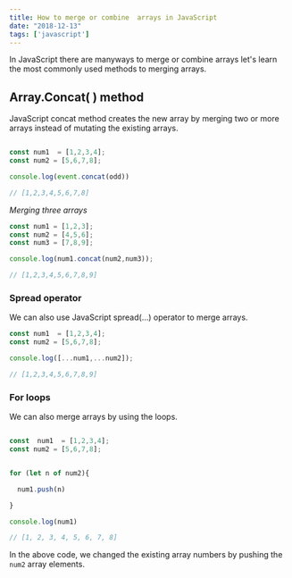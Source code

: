 ```yaml
---
title: How to merge or combine  arrays in JavaScript
date: "2018-12-13"
tags: ['javascript']
---
```



In JavaScript there are manyways to merge or combine arrays let's learn the most commonly used
methods to merging arrays.


## Array.Concat( ) method

JavaScript concat method creates the new array by merging two or more arrays instead of mutating the existing arrays.


```js

const num1  = [1,2,3,4];
const num2 = [5,6,7,8];

console.log(event.concat(odd))

// [1,2,3,4,5,6,7,8]

```


_Merging three arrays_

```js
const num1 = [1,2,3];
const num2 = [4,5,6];
const num3 = [7,8,9];

console.log(num1.concat(num2,num3));

// [1,2,3,4,5,6,7,8,9]

```


### Spread operator

We can also use JavaScript spread(...) operator to merge arrays.


```js
const num1  = [1,2,3,4];
const num2 = [5,6,7,8];

console.log([...num1,...num2]);

// [1,2,3,4,5,6,7,8,9]

```

### For loops

We can also merge arrays by using the loops.

```js

const  num1  = [1,2,3,4];
const num2 = [5,6,7,8];


for (let n of num2){

  num1.push(n)

}

console.log(num1)

// [1, 2, 3, 4, 5, 6, 7, 8]


```

In the above code, we changed the existing array numbers by pushing the `num2` array elements.